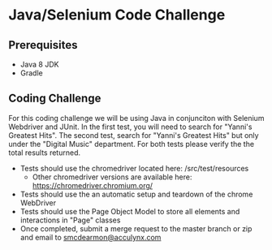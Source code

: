 # Java/Selenium Code Challenge

<h2>Prerequisites</h2>

* Java 8 JDK
* Gradle

<h2>Coding Challenge</h2>

For this coding challenge we will be using Java in conjunciton with Selenium Webdriver and JUnit. In the first test, you will need to search for "Yanni's Greatest Hits".  The second test, search for "Yanni's Greatest Hits" but only under the "Digital Music" department. For both tests please verify the the total results returned.

* Tests should use the chromedriver located here: /src/test/resources
  * Other chromedriver versions are available here: https://chromedriver.chromium.org/
* Tests should use the an automatic setup and teardown of the chrome WebDriver
* Tests should use the Page Object Model to store all elements and interactions in "Page" classes
* Once completed, submit a merge request to the master branch or zip and email to smcdearmon@acculynx.com
